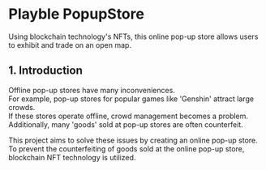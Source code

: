 # Playble PopupStore
Using blockchain technology's NFTs, this online pop-up store allows users to exhibit and trade on an open map.

## 1. Introduction
Offline pop-up stores have many inconveniences.   
For example, pop-up stores for popular games like 'Genshin' attract large crowds.   
If these stores operate offline, crowd management becomes a problem. Additionally, many 'goods' sold at pop-up stores are often counterfeit.

This project aims to solve these issues by creating an online pop-up store.   
To prevent the counterfeiting of goods sold at the online pop-up store, blockchain NFT technology is utilized.
